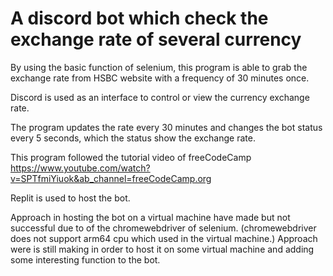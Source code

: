 # A discord bot which check the exchange rate of several currency
By using the basic function of selenium, this program is able to grab the exchange rate from HSBC website with a frequency of 30 minutes once.

Discord is used as an interface to control or view the currency exchange rate.

The program updates the rate every 30 minutes and changes the bot status every 5 seconds, which the status show the exchange rate.

This program followed the tutorial video of freeCodeCamp https://www.youtube.com/watch?v=SPTfmiYiuok&ab_channel=freeCodeCamp.org

Replit is used to host the bot.

Approach in hosting the bot on a virtual machine have made but not successful due to of the chromewebdriver of selenium. (chromewebdriver does not support arm64 cpu which used in the virtual machine.) Approach were is still making in order to host it on some virtual machine and adding some interesting function to the bot.

